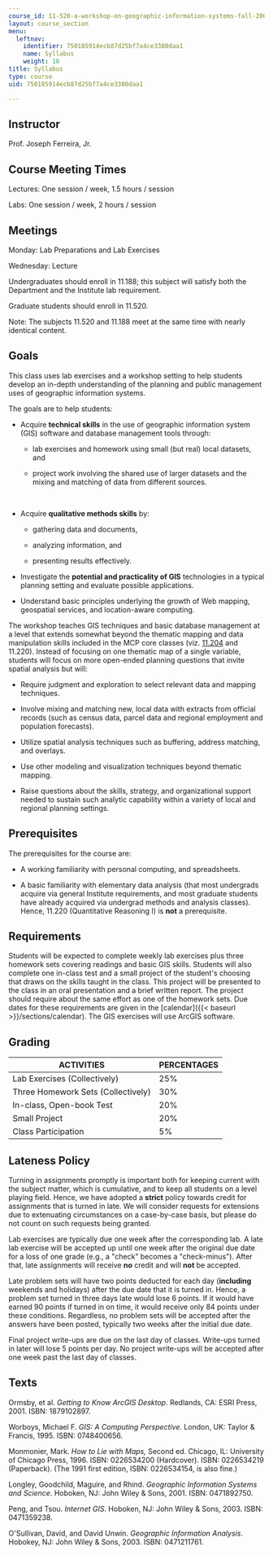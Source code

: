 ```yaml
---
course_id: 11-520-a-workshop-on-geographic-information-systems-fall-2005
layout: course_section
menu:
  leftnav:
    identifier: 750185914ecb87d25bf7a4ce3380daa1
    name: Syllabus
    weight: 10
title: Syllabus
type: course
uid: 750185914ecb87d25bf7a4ce3380daa1

---
```


Instructor
----------

Prof. Joseph Ferreira, Jr.

Course Meeting Times
--------------------

Lectures: One session / week, 1.5 hours / session

Labs: One session / week, 2 hours / session

Meetings
--------

Monday: Lab Preparations and Lab Exercises

Wednesday: Lecture

Undergraduates should enroll in 11.188; this subject will satisfy both the Department and the Institute lab requirement.

Graduate students should enroll in 11.520.

Note: The subjects 11.520 and 11.188 meet at the same time with nearly identical content.

Goals
-----

This class uses lab exercises and a workshop setting to help students develop an in-depth understanding of the planning and public management uses of geographic information systems.

The goals are to help students:

*   Acquire **technical skills** in the use of geographic information system (GIS) software and database management tools through:
    
    *   lab exercises and homework using small (but real) local datasets, and
        
    *   project work involving the shared use of larger datasets and the mixing and matching of data from different sources.
        
    
      
     
*   Acquire **qualitative methods skills** by:
    
    *   gathering data and documents,
        
    *   analyzing information, and
        
    *   presenting results effectively.
         
*   Investigate the **potential and practicality of GIS** technologies in a typical planning setting and evaluate possible applications.
    
*   Understand basic principles underlying the growth of Web mapping, geospatial services, and location-aware computing.
    

The workshop teaches GIS techniques and basic database management at a level that extends somewhat beyond the thematic mapping and data manipulation skills included in the MCP core classes (viz. [11.204](/courses/11-204-planning-communications-and-digital-media-fall-2004) and 11.220). Instead of focusing on one thematic map of a single variable, students will focus on more open-ended planning questions that invite spatial analysis but will:

*   Require judgment and exploration to select relevant data and mapping techniques.
    
*   Involve mixing and matching new, local data with extracts from official records (such as census data, parcel data and regional employment and population forecasts).
    
*   Utilize spatial analysis techniques such as buffering, address matching, and overlays.
    
*   Use other modeling and visualization techniques beyond thematic mapping.
    
*   Raise questions about the skills, strategy, and organizational support needed to sustain such analytic capability within a variety of local and regional planning settings.
    

Prerequisites
-------------

The prerequisites for the course are:

*   A working familiarity with personal computing, and spreadsheets.
    
*   A basic familiarity with elementary data analysis (that most undergrads acquire via general Institute requirements, and most graduate students have already acquired via undergrad methods and analysis classes). Hence, 11.220 (Quantitative Reasoning I) is **not** a prerequisite.
    

Requirements
------------

Students will be expected to complete weekly lab exercises plus three homework sets covering readings and basic GIS skills. Students will also complete one in-class test and a small project of the student's choosing that draws on the skills taught in the class. This project will be presented to the class in an oral presentation and a brief written report. The project should require about the same effort as one of the homework sets. Due dates for these requirements are given in the [calendar]({{< baseurl >}}/sections/calendar). The GIS exercises will use ArcGIS software.

Grading
-------

| ACTIVITIES | PERCENTAGES |
| --- | --- |
| Lab Exercises (Collectively) | 25% |
| Three Homework Sets (Collectively) | 30% |
| In-class, Open-book Test | 20% |
| Small Project | 20% |
| Class Participation | 5% 

Lateness Policy
---------------

Turning in assignments promptly is important both for keeping current with the subject matter, which is cumulative, and to keep all students on a level playing field. Hence, we have adopted a **strict** policy towards credit for assignments that is turned in late. We will consider requests for extensions due to extenuating circumstances on a case-by-case basis, but please do not count on such requests being granted.

Lab exercises are typically due one week after the corresponding lab. A late lab exercise will be accepted up until one week after the original due date for a loss of one grade (e.g., a "check" becomes a "check-minus"). After that, late assignments will receive **no** credit and will **not** be accepted.

Late problem sets will have two points deducted for each day (**including** weekends and holidays) after the due date that it is turned in. Hence, a problem set turned in three days late would lose 6 points. If it would have earned 90 points if turned in on time, it would receive only 84 points under these conditions. Regardless, no problem sets will be accepted after the answers have been posted, typically two weeks after the initial due date.

Final project write-ups are due on the last day of classes. Write-ups turned in later will lose 5 points per day. No project write-ups will be accepted after one week past the last day of classes.

Texts
-----

Ormsby, et al. _Getting to Know ArcGIS Desktop_. Redlands, CA: ESRI Press, 2001. ISBN: 1879102897.

Worboys, Michael F. _GIS: A Computing Perspective_. London, UK: Taylor & Francis, 1995. ISBN: 0748400656.

Monmonier, Mark. _How to Lie with Maps,_ Second ed. Chicago, IL: University of Chicago Press, 1996. ISBN: 0226534200 (Hardcover). ISBN: 0226534219 (Paperback). (The 1991 first edition, ISBN: 0226534154, is also fine.)

Longley, Goodchild, Maguire, and Rhind. _Geographic Information Systems and Science_. Hoboken, NJ: John Wiley & Sons, 2001. ISBN: 0471892750.

Peng, and Tsou. _Internet GIS_. Hoboken, NJ: John Wiley & Sons, 2003. ISBN: 0471359238.

O'Sullivan, David, and David Unwin. _Geographic Information Analysis_. Hobokey, NJ: John Wiley & Sons, 2003. ISBN: 0471211761.